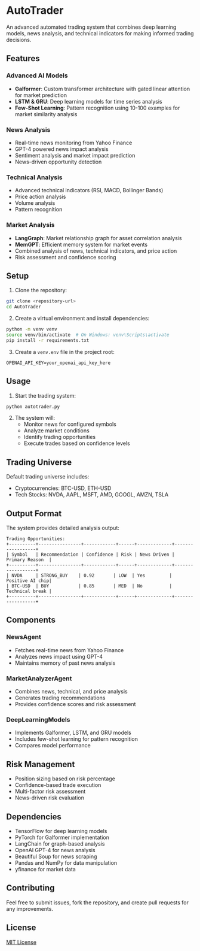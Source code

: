 # AutoTrader

An advanced automated trading system that combines deep learning models, news analysis, and technical indicators for making informed trading decisions.

## Features

### Advanced AI Models
- **Galformer**: Custom transformer architecture with gated linear attention for market prediction
- **LSTM & GRU**: Deep learning models for time series analysis
- **Few-Shot Learning**: Pattern recognition using 10-100 examples for market similarity analysis

### News Analysis
- Real-time news monitoring from Yahoo Finance
- GPT-4 powered news impact analysis
- Sentiment analysis and market impact prediction
- News-driven opportunity detection

### Technical Analysis
- Advanced technical indicators (RSI, MACD, Bollinger Bands)
- Price action analysis
- Volume analysis
- Pattern recognition

### Market Analysis
- **LangGraph**: Market relationship graph for asset correlation analysis
- **MemGPT**: Efficient memory system for market events
- Combined analysis of news, technical indicators, and price action
- Risk assessment and confidence scoring

## Setup

1. Clone the repository:
```bash
git clone <repository-url>
cd AutoTrader
```

2. Create a virtual environment and install dependencies:
```bash
python -m venv venv
source venv/bin/activate  # On Windows: venv\Scripts\activate
pip install -r requirements.txt
```

3. Create a `venv.env` file in the project root:
```env
OPENAI_API_KEY=your_openai_api_key_here
```

## Usage

1. Start the trading system:
```bash
python autotrader.py
```

2. The system will:
   - Monitor news for configured symbols
   - Analyze market conditions
   - Identify trading opportunities
   - Execute trades based on confidence levels

## Trading Universe

Default trading universe includes:
- Cryptocurrencies: BTC-USD, ETH-USD
- Tech Stocks: NVDA, AAPL, MSFT, AMD, GOOGL, AMZN, TSLA

## Output Format

The system provides detailed analysis output:

```
Trading Opportunities:
+----------+----------------+------------+------+-------------+------------------+
| Symbol   | Recommendation | Confidence | Risk | News Driven | Primary Reason  |
+----------+----------------+------------+------+-------------+------------------+
| NVDA     | STRONG_BUY    | 0.92       | LOW  | Yes         | Positive AI chip|
| BTC-USD  | BUY           | 0.85       | MED  | No          | Technical break |
+----------+----------------+------------+------+-------------+------------------+
```

## Components

### NewsAgent
- Fetches real-time news from Yahoo Finance
- Analyzes news impact using GPT-4
- Maintains memory of past news analysis

### MarketAnalyzerAgent
- Combines news, technical, and price analysis
- Generates trading recommendations
- Provides confidence scores and risk assessment

### DeepLearningModels
- Implements Galformer, LSTM, and GRU models
- Includes few-shot learning for pattern recognition
- Compares model performance

## Risk Management

- Position sizing based on risk percentage
- Confidence-based trade execution
- Multi-factor risk assessment
- News-driven risk evaluation

## Dependencies

- TensorFlow for deep learning models
- PyTorch for Galformer implementation
- LangChain for graph-based analysis
- OpenAI GPT-4 for news analysis
- Beautiful Soup for news scraping
- Pandas and NumPy for data manipulation
- yfinance for market data

## Contributing

Feel free to submit issues, fork the repository, and create pull requests for any improvements.

## License

[MIT License](LICENSE)

